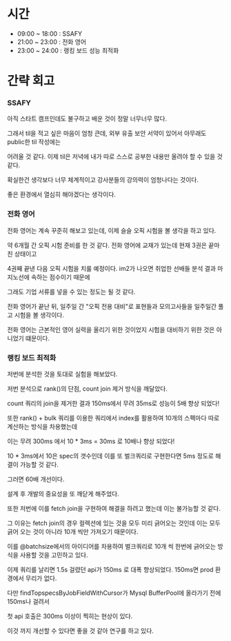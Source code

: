 # 시간
- 09:00 ~ 18:00 : SSAFY
- 21:00 ~ 23:00 : 전화 영어
- 23:00 ~ 24:00 : 랭킹 보드 성능 최적화

# 간략 회고

### SSAFY

아직 스타트 캠프인데도 불구하고 배운 것이 정말 너무너무 많다.

그래서 til을 적고 싶은 마음이 엄청 큰데, 외부 유출 보안 서약이 있어서 아무래도 public한 til 작성에는

어려울 것 같다. 이제 til은 저녁에 내가 따로 스스로 공부한 내용만 올려야 할 수 있을 것 같다. 

확실한건 생각보다 너무 체계적이고 강사분들의 강의력이 엄청나다는 것이다.

좋은 환경에서 열심히 해야겠다는 생각이다.

### 전화 영어

전화 영어는 계속 꾸준히 해보고 있는데, 이제 슬슬 오픽 시험을 볼 생각을 하고 있다.

약 6개월 간 오픽 시험 준비를 한 것 같다. 전화 영어에 교재가 있는데 현재 3권은 끝마친 상태이고

4권째 끝낸 다음 오픽 시험을 치룰 예정이다. im2가 나오면 취업한 선배들 분석 결과 마지노선에 속하는 점수이기 때문에

그래도 기업 서류를 넣을 수 있는 정도는 될 것 같다.

전화 영어가 끝난 뒤, 일주일 간 "오픽 전용 대비"로 표현들과 모의고사들을 일주일간 풀고 시험을 볼 생각이다.

전화 영어는 근본적인 영어 실력을 올리기 위한 것이었지 시험을 대비하기 위한 것은 아니었기 떄문이다.

### 랭킹 보드 최적화

저번에 분석한 것을 토대로 실험을 해보았다.

저번 분석으로 rank()의 단점, count join 제거 방식을 깨달았다.

count 쿼리의 join을 제거한 결과 150ms에서 무려 35ms로 성능이 5배 향상 되었다!

또한 rank() + bulk 쿼리를 이용한 쿼리에서 index를 활용하여 10개의 스펙마다 따로 계산하는 방식을 차용했는데

이는 무려 300ms 에서 10 * 3ms = 30ms 로 10배나 향상 되었다!

10 * 3ms에서 10은 spec의 갯수인데 이를 또 벌크쿼리로 구현한다면 5ms 정도로 해결이 가능할 것 같다.

그러면 60배 개선이다.

설계 후 개발의 중요성을 또 깨닫게 해주었다.

또한 저번에 이를 fetch join을 구현하여 해결을 하려고 했는데 이는 불가능할 것 같다.

그 이유는 fetch join의 경우 컬렉션에 있는 것을 모두 미리 긁어오는 것인데 이는 모두 긁어 오는 것이 아니라 10개 씩만 가져오기 때문이다.

이를 @batchsize에서의 아이디어를 차용하여 벌크쿼리로 10개 씩 한번에 긁어오는 방식을 사용할 것을 고민하고 있다.

이제 쿼리를 날리면 1.5s 걸렸던 api가 150ms 로 대폭 향상되었다. 150ms면 prod 환경에서 무리가 없다.

다만 findTopspecsByJobFieldWithCursor가 Mysql BufferPool에 올라가기 전에 150ms나 걸려서

첫 api 호출은 300ms 이상이 찍히는 현상이 있다.

이것 까지 개선할 수 있다면 좋을 것 같아 연구를 하고 있다.


